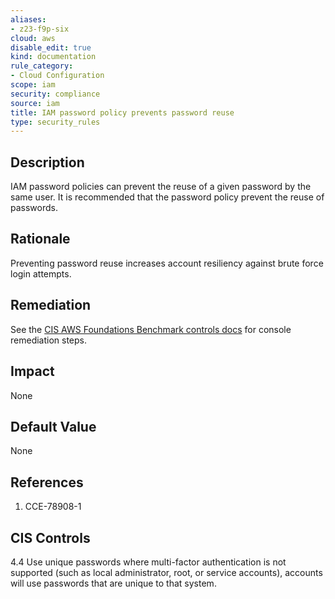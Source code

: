 ```yaml
---
aliases:
- z23-f9p-six
cloud: aws
disable_edit: true
kind: documentation
rule_category:
- Cloud Configuration
scope: iam
security: compliance
source: iam
title: IAM password policy prevents password reuse
type: security_rules
---
```


## Description

IAM password policies can prevent the reuse of a given password by the same user. It is recommended that the password policy prevent the reuse of passwords.

## Rationale

Preventing password reuse increases account resiliency against brute force login attempts.

## Remediation

See the [CIS AWS Foundations Benchmark controls docs][1] for console remediation steps.

## Impact

None

## Default Value

None

## References

1. CCE-78908-1

## CIS Controls

4.4 Use unique passwords where multi-factor authentication is not supported (such as local administrator, root, or service accounts), accounts will use passwords that are unique to that system.

[1]: https://docs.aws.amazon.com/securityhub/latest/userguide/securityhub-cis-controls.html#securityhub-cis-controls-1.10
